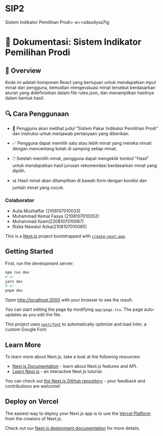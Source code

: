 # SIP2
Sistem Indikator Pemilihan Prodi=-a==sdaodysa7tg
# 📖 Dokumentasi: Sistem Indikator Pemilihan Prodi

## 🌟 Overview
Kode ini adalah komponen React yang bertujuan untuk mendapatkan input minat dari pengguna, kemudian mengevaluasi minat tersebut berdasarkan aturan yang didefinisikan dalam file rules.json, dan menampilkan hasilnya dalam bentuk hasil.


## 🔍 Cara Penggunaan
- 🚀 Pengguna akan melihat judul "Sistem Pakar Indikator Pemilihan Prodi" dan instruksi untuk menjawab pertanyaan yang diberikan.

- ✅ Pengguna dapat memilih satu atau lebih minat yang mereka minati dengan mencentang kotak di samping setiap minat.

- 🖱️ Setelah memilih minat, pengguna dapat mengeklik tombol "Hasil" untuk mendapatkan hasil jurusan rekomendasi berdasarkan minat yang dipilih.

- 📊 Hasil minat akan ditampilkan di bawah form dengan kondisi dan jumlah minat yang cocok.

### Colaborator
- Aulia Muzhaffar (2108107010033)
- Muhammad Kemal Fasya (2108107010052)
- Muhammad Ilzam(2208107010087)
- Rizka Nawalul Azka(2108107010085)





This is a [Next.js](https://nextjs.org/) project bootstrapped with [`create-next-app`](https://github.com/vercel/next.js/tree/canary/packages/create-next-app).

## Getting Started

First, run the development server:

```bash
npm run dev
# or
yarn dev
# or
pnpm dev
```

Open [http://localhost:3000](http://localhost:3000) with your browser to see the result.

You can start editing the page by modifying `app/page.tsx`. The page auto-updates as you edit the file.

This project uses [`next/font`](https://nextjs.org/docs/basic-features/font-optimization) to automatically optimize and load Inter, a custom Google Font.

## Learn More

To learn more about Next.js, take a look at the following resources:

- [Next.js Documentation](https://nextjs.org/docs) - learn about Next.js features and API.
- [Learn Next.js](https://nextjs.org/learn) - an interactive Next.js tutorial.

You can check out [the Next.js GitHub repository](https://github.com/vercel/next.js/) - your feedback and contributions are welcome!

## Deploy on Vercel

The easiest way to deploy your Next.js app is to use the [Vercel Platform](https://vercel.com/new?utm_medium=default-template&filter=next.js&utm_source=create-next-app&utm_campaign=create-next-app-readme) from the creators of Next.js.

Check out our [Next.js deployment documentation](https://nextjs.org/docs/deployment) for more details.






